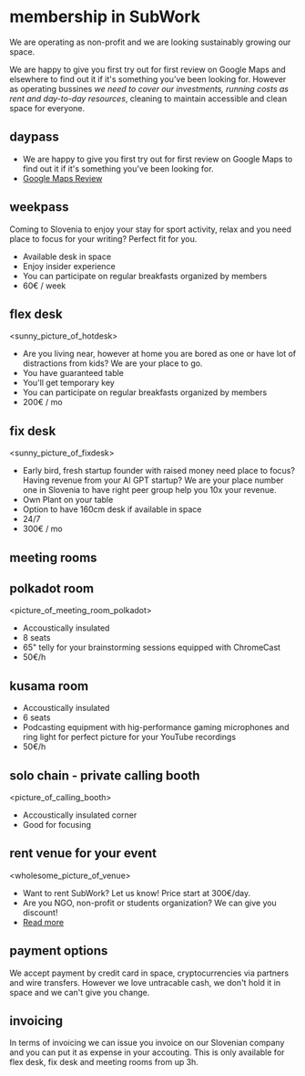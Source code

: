 # membership in SubWork

We are operating as non-profit and we are looking sustainably growing our space.

We are happy to give you first try out for first review on Google Maps and elsewhere to find out it if it's something you've been looking for. However as operating bussines _we need to cover our investments, running costs as rent and day-to-day resources_, cleaning to maintain accessible and clean space for everyone.

daypass
---
- We are happy to give you first try out for first review on Google Maps to find out it if it's something you've been looking for.
- [Google Maps Review](https://g.page/r/CWs7EEKFN9-zEBE/review)

weekpass
---
Coming to Slovenia to enjoy your stay for sport activity, relax and you need place to focus for your writing? Perfect fit for you. 
- Available desk in space
- Enjoy insider experience
- You can participate on regular breakfasts organized by members
- 60€ / week

flex desk
---

<sunny_picture_of_hotdesk>
- Are you living near, however at home you are bored as one or have lot of distractions from kids? We are your place to go.
- You have guaranteed table
- You'll get temporary key
- You can participate on regular breakfasts organized by members
- 200€ / mo

fix desk
---

<sunny_picture_of_fixdesk>
- Early bird, fresh startup founder with raised money need place to focus? Having revenue from your AI GPT startup? We are your place number one in Slovenia to have right peer group help you 10x your revenue.
- Own Plant on your table
- Option to have 160cm desk if available in space
- 24/7
- 300€ / mo

meeting rooms
---

polkadot room
---

<picture_of_meeting_room_polkadot>
- Accoustically insulated
- 8 seats
- 65" telly for your brainstorming sessions equipped with ChromeCast
- 50€/h

kusama room
---
- Accoustically insulated 
- 6 seats
- Podcasting equipment with hig-performance gaming microphones and ring light for perfect picture for your YouTube recordings
- 50€/h

solo chain - private calling booth
---

<picture_of_calling_booth>
- Accoustically insulated corner
- Good for focusing

rent venue for your event
---

<wholesome_picture_of_venue>
- Want to rent SubWork? Let us know! Price start at 300€/day. 
- Are you NGO, non-profit or students organization? We can give you discount!
- [Read more](./rent-subwork-venue-in-bled.md)

payment options
---
We accept payment by credit card in space, cryptocurrencies via partners and wire transfers. 
However we love untracable cash, we don't hold it in space and we can't give you change.


invoicing
---
In terms of invoicing we can issue you invoice on our Slovenian company and you can put it as expense in your accouting. This is only available for flex desk, fix desk and meeting rooms from up 3h.